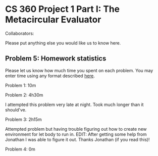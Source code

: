 # CS 360 Project 1 Part I: The Metacircular Evaluator

Collaborators:

Please put anything else you would like us to know here.

## Problem 5: Homework statistics

Please let us know how much time you spent on each problem. You may enter time using any format described [here](https://github.com/wroberts/pytimeparse).

Problem 1: 10m

Problem 2: 4h30m

I attempted this problem very late at night. Took much longer than it should've.

Problem 3: 2h15m

Attempted problem but having trouble figuring out how to create new environment for let body to run in.
EDIT: After getting some help from Jonathan I was able to figure it out. Thanks Jonathan (if you read this)!

Problem 4: 0m
